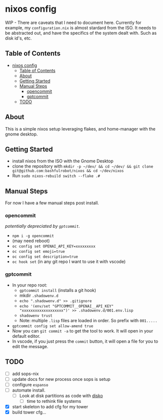 # nixos config

WIP - There are caveats that I need to document here. Currently for example, my `configuration.nix` is almost stardard from the ISO. It needs to be abstracted out, and have the specifics of the system dealt with. Such as disk id's, etc.

## Table of Contents

- [nixos config](#nixos-config)
  - [Table of Contents](#table-of-contents)
  - [About ](#about-)
  - [Getting Started ](#getting-started-)
  - [Manual Steps](#manual-steps)
    - [opencommit](#opencommit)
    - [gptcommit](#gptcommit)
  - [TODO ](#todo-)

## About <a name = "about"></a>

This is a simple nixos setup leveraging flakes, and home-manager with the gnome desktop.

## Getting Started <a name = "getting_started"></a>

- install nixos from the ISO with the Gnome Desktop
- clone the repository with `mkdir -p ~/dev/ && cd ~/dev/ && git clone git@github.com:bashfulrobot/nixos && cd ~/dev/nixos`
- Run `sudo nixos-rebuild switch --flake .#`

## Manual Steps

For now I have a few manual steps post install.

### opencommit

*potentially depreciated by `gptcommit`.*

- `npm i -g opencommit`
- (may need reboot)
- `oc config set OPENAI_API_KEY=xxxxxxxxx`
- `oc config set emoji=true`
- `oc config set description=true`
- `oc hook set` (in any git repo I want to use it with vscode)

### gptcommit

- In your repo root:
    - `gptcommit install` (installs a git hook)
    - mkdir `.shadowenv.d`
    - `echo ".shadowenv.d" >> .gitignore`
    - `echo '(env/set "GPTCOMMIT__OPENAI__API_KEY" "xxxxxxxxxxxxxxxxxxx")' >> .shadowenv.d/001.env.lisp`
    - `shadowenv trust`
    - Note: multiple `.lisp` files are loaded in order. So prefix with `001.....`
- `gptcommit config set allow-amend true`
- Now you can `git commit -a` to get the tool to work. It will open in your default editor.
- In vscode, if you just press the `commit` button, it will open a file for you to edit the message.

## TODO <a name = "todo"></a>

- [ ] add sops-nix
- [ ] update docs for new process once sops is setup
- [ ] configure `espanso`
- [ ] automate install.
    - [ ] Look at disk partitions as code with [disko](https://github.com/nix-community/disko)
        - [ ] time to rethink file systems
- [x] start skeleton to add cfg for my tower
- [x] build tower cfg...
